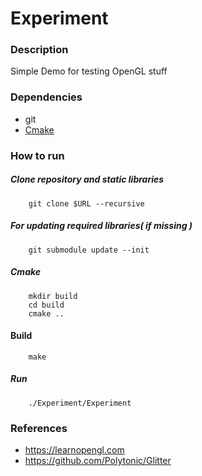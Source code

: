 # Experiment

### Description
Simple Demo for testing OpenGL stuff

### Dependencies
* git
* [Cmake](https://cmake.org)

### How to run

##### Clone repository and static libraries

        git clone $URL --recursive

##### For updating required libraries( if missing )
    
        git submodule update --init

##### Cmake

        mkdir build
        cd build
        cmake ..

#### Build

        make

##### Run

        ./Experiment/Experiment

### References

* https://learnopengl.com
* https://github.com/Polytonic/Glitter



